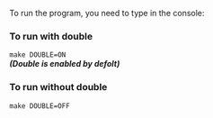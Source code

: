 To run the program, you need to type in the console:
### To run with double
```make DOUBLE=ON```  
***(Double is enabled by defolt)***  
### To run without double
```make DOUBLE=OFF```